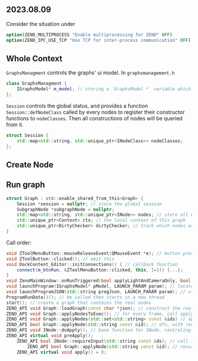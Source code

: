 2023.08.09
---

Consider the situation under

```cmake
option(ZENO_MULTIPROCESS "Enable multiprocessing for ZENO" OFF)
option(ZENO_IPC_USE_TCP "Use TCP for inter-process communication" OFF)
```

## Whole Context

`GraphsManagment` controls the graphs' ui model. In `graphsmanagement.h` 

```cpp
class GraphsManagment {
    IGraphsModel* m_model; // storing a `GraphsModel *` variable which manages all subgraphmodels
};
```

`Session` controls the global status, and provides a function `Session::defNodeClass` called by every nodes to register their constructor functions to `nodeClasses`. Then all constructions of nodes will be queried from it.

```cpp
struct Session {
    std::map<std::string, std::unique_ptr<INodeClass>> nodeClasses;
};
```

## Create Node

## Run graph

```cpp
struct Graph : std::enable_shared_from_this<Graph> {
    Session *session = nullptr; // store the global session
    SubgraphNode *subgraphNode = nullptr;
    std::map<std::string, std::unique_ptr<INode>> nodes; // store all nodes in this graph
    std::unique_ptr<Context> ctx; // the local context of this graph
    std::unique_ptr<DirtyChecker> dirtyChecker; // track which nodes are dirty and need to be re-executed, because one node in a graph may be executed many times
}
```

Call order:

```cpp
void ZToolMenuButton::mouseReleaseEvent(QMouseEvent *e); // button pressed
void ZToolButton::clicked(); // emit this
void DockContent_Editor::initConnections() { // callback function
    connect(m_btnRun, &ZToolMenuButton::clicked, this, [=]() {...};
}
void ZenoMainWindow::onRunTriggered(bool applyLightAndCameraOnly, bool applyMaterialOnly);
void launchProgram(IGraphsModel* pModel, LAUNCH_PARAM param); // located in corelaunch.cpp, serielize the secen to a json string, then pass it to the next function
void launchProgramJSON(std::string progJson, LAUNCH_PARAM param); // start execution follow the progJson
ProgramRunData()(); // be called then starts in a new thread
start(); // create a graph that contains the real nodes
ZENO_API void Graph::loadGraph(const char *json); // construct the real graph
ZENO_API void Graph::applyNodesToExec(); // for every frame, call apply
ZENO_API void Graph::applyNodes(std::set<std::string> const &ids) // apply all nodes in ids, use ctx to store current context when applying
ZENO_API bool Graph::applyNode(std::string const &id); // dfs, with recording vistied nodes
ZENO_API void INode::doApply(); // base function for INode, controling the apply flow
ZENO_API virtual void preApply();
    ZENO_API bool INode::requireInput(std::string const &ds); // call for every inputBounds to get input data, call dirtycheck to record dirty status
        ZENO_API bool Graph::applyNode(std::string const &id); // recursive
    ZENO_API virtual void apply() = 0;
```
